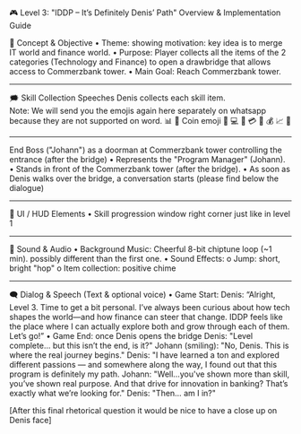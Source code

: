 🎮 Level 3: "IDDP – It’s Definitely Denis’ Path" 
 Overview & Implementation Guide

🚩 Concept & Objective
•	Theme: showing motivation: key idea is to merge IT world and finance world. 
•	Purpose: Player collects all the items of the 2 categories (Technology and Finance) to open a drawbridge that allows access to Commerzbank tower. 
•	Main Goal: Reach Commerzbank tower.
________________________________________
🗯️ Skill Collection Speeches
Denis collects each skill item.  
Note: We will send you the emojis again here separately on whatsapp because they are not supported on word. 
📊
📡
Coin  emoji
🤖
💻
🔏
💳
📱
💰
📈
🏦
________________________________________
End Boss ("Johann") as a doorman at Commerzbank tower controlling the entrance (after the bridge)
•	Represents the "Program Manager" (Johann).
•	Stands in front of the Commerzbank tower (after the bridge). 
•	As soon as Denis walks over the bridge, a conversation starts (please find below the dialogue)
________________________________________

🎯 UI / HUD Elements
•	Skill progression window right corner just like in level 1 
________________________________________
🎵 Sound & Audio
•	Background Music: Cheerful 8-bit chiptune loop (~1 min). possibly different than the first one.
•	Sound Effects:
o	Jump: short, bright "hop"
o	Item collection: positive chime
________________________________________
🗨️ Dialog & Speech (Text & optional voice)
•	Game Start:
Denis: “Alright, Level 3. Time to get a bit personal. I’ve always been curious about how tech shapes the world—and how finance can steer that change. IDDP feels like the place where I can actually explore both and grow through each of them. Let’s go!”
•	Game End:  once Denis opens the bridge
Denis: "Level complete... but this isn’t the end, is it?"
Johann (smiling): "No, Denis. This is where the real journey begins."
Denis: "I have learned a ton and explored different passions — and somewhere along the way, I found out that this program is definitely my path.
 Johann: "Well…you've shown more than skill, you’ve shown real purpose. And that drive for innovation in banking? That’s exactly what we’re looking for."
 Denis: "Then… am I in?"

[After this final rhetorical question it would be nice to have a close up on Denis face]

 
